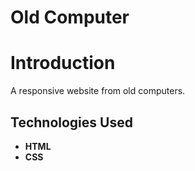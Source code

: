 
# Old Computer 

# Introduction
A responsive website from old computers.

## Technologies Used
- **HTML**
- **CSS**

